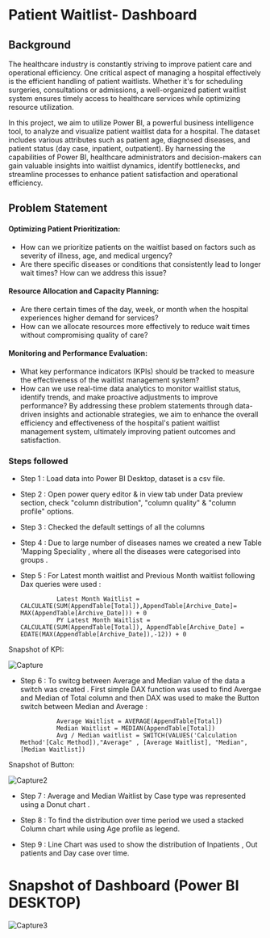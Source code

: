 # Patient Waitlist- Dashboard


## Background

The healthcare industry is constantly striving to improve patient care and operational efficiency. One critical aspect of managing a hospital effectively is the efficient handling of patient waitlists. Whether it's for scheduling surgeries, consultations or admissions, a well-organized patient waitlist system ensures timely access to healthcare services while optimizing resource utilization.

In this project, we aim to utilize Power BI, a powerful business intelligence tool, to analyze and visualize patient waitlist data for a hospital. The dataset includes various attributes such as patient age, diagnosed diseases, and patient status (day case, inpatient, outpatient). By harnessing the capabilities of Power BI, healthcare administrators and decision-makers can gain valuable insights into waitlist dynamics, identify bottlenecks, and streamline processes to enhance patient satisfaction and operational efficiency.

## Problem Statement

#### Optimizing Patient Prioritization:

- How can we prioritize patients on the waitlist based on factors such as severity of illness, age, and medical urgency?
- Are there specific diseases or conditions that consistently lead to longer wait times? How can we address this issue?

#### Resource Allocation and Capacity Planning:

- Are there certain times of the day, week, or month when the hospital experiences higher demand for services?
- How can we allocate resources more effectively to reduce wait times without compromising quality of care?

#### Monitoring and Performance Evaluation:

- What key performance indicators (KPIs) should be tracked to measure the effectiveness of the waitlist management system?
- How can we use real-time data analytics to monitor waitlist status, identify trends, and make proactive adjustments to improve performance?
By addressing these problem statements through data-driven insights and actionable strategies, we aim to enhance the overall efficiency and effectiveness of the hospital's patient waitlist management system, ultimately improving patient outcomes and satisfaction.


### Steps followed 

- Step 1 : Load data into Power BI Desktop, dataset is a csv file.
- Step 2 : Open power query editor & in view tab under Data preview section, check "column distribution", "column quality" & "column profile" options.
- Step 3 : Checked the default settings of all the columns
- Step 4 : Due to large number of diseases names we created a new Table 'Mapping Speciality , where all the diseases were categorised into groups .
- Step 5 : For Latest month waitlist and Previous Month waitlist following Dax queries were used :

                Latest Month Waitlist = CALCULATE(SUM(AppendTable[Total]),AppendTable[Archive_Date]= MAX(AppendTable[Archive_Date])) + 0
                PY Latest Month Waitlist = CALCULATE(SUM(AppendTable[Total]), AppendTable[Archive_Date] = EDATE(MAX(AppendTable[Archive_Date]),-12)) + 0
Snapshot of KPI:

![Capture](https://github.com/paso2004/patientWaitlist/assets/161154534/9320ddf9-8828-4fbf-846f-10883f13aa74)

        
- Step 6 : To switcg between Average and Median value of the data a switch was created . First simple DAX function was used to find Avergae and Median of Total column and then DAX was used to make the Button switch between Median and Average :
                
                Average Waitlist = AVERAGE(AppendTable[Total])
                Median Waitlist = MEDIAN(AppendTable[Total])
                Avg / Median waitlist = SWITCH(VALUES('Calculation Method'[Calc Method]),"Average" , [Average Waitlist], "Median", [Median Waitlist])

Snapshot of Button:

![Capture2](https://github.com/paso2004/patientWaitlist/assets/161154534/2302c9d6-5999-4bda-b52b-97f8b481c651)


- Step 7 : Average and Median Waitlist by Case type was represented using a Donut chart . 

- Step 8 : To find the distribution over time period we used a stacked Column chart while using Age profile as legend.
- Step 9 : Line Chart was used to show the distribution of Inpatients , Out patients and Day case over time.



# Snapshot of Dashboard (Power BI DESKTOP)

![Capture3](https://github.com/paso2004/patientWaitlist/assets/161154534/4d92682a-a6d3-48ff-992b-5aa16ad71c56)


 
